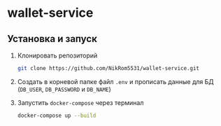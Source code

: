 # wallet-service

## Установка и запуск

1. Клонировать репозиторий 
    ```bash
    git clone https://github.com/NikRom5531/wallet-service.git
    ```
2. Создать в корневой папке файл `.env` и прописать данные для БД (`DB_USER`, `DB_PASSWORD` и `DB_NAME`)

3. Запустить `docker-compose` через терминал
    ```bash
    docker-compose up --build
    ```